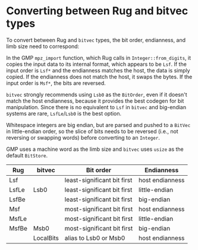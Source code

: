 # Converting between Rug and bitvec types

To convert between Rug and `bitvec` types, the bit order, endianness, and limb
size need to correspond:

In the GMP `mpz_import` function, which Rug calls in `Integer::from_digits`, it
copies the input data to its internal format, which appears to be `Lsf`. If the
input order is `Lsf*` and the endianness matches the host, the data is simply
copied. If the endianness does not match the host, it swaps the bytes. If the
input order is `Msf*`, the bits are reversed.

`bitvec` strongly recommends using `Lsb0` as the `BitOrder`, even if it doesn't
match the host endianness, because it provides the best codegen for bit
manipulation. Since there is no equivalent to `Lsf` in `bitvec` and big-endian
systems are rare, `LsfLe`/`Lsb0` is the best option.

Whitespace integers are big endian, but are parsed and pushed to a `BitVec` in
little-endian order, so the slice of bits needs to be reversed (i.e., not
reversing or swapping words) before converting to an `Integer`.

GMP uses a machine word as the limb size and `bitvec` uses `usize` as the
default `BitStore`.

| Rug   | bitvec    | Bit order                   | Endianness      |
| ----- | --------- | --------------------------- | --------------- |
| Lsf   |           | least-significant bit first | host endianness |
| LsfLe | Lsb0      | least-significant bit first | little-endian   |
| LsfBe |           | least-significant bit first | big-endian      |
| Msf   |           | most-significant bit first  | host endianness |
| MsfLe |           | most-significant bit first  | little-endian   |
| MsfBe | Msb0      | most-significant bit first  | big-endian      |
|       | LocalBits | alias to Lsb0 or Msb0       | host endianness |
